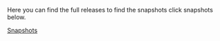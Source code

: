 Here you can find the full releases to find the snapshots click snapshots below.

<a href="https://github.com/DevB3n/SNAPSHOT-LapisMod">Snapshots</a>

